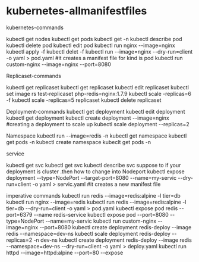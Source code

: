 # kubernetes-allmanifestfiles

kubernetes-commands

kubectl get nodes
kubectl get pods
kubectl get -n <namespace>
kubectl describe pod <podname>
kubectl delete pod <podname>
kubectl edit pod <podname>
kubectl run nginx  --image=nginx
kubectl apply -f <manifestfile>
kubectl delet -f <manifestfile>
kubectl run <nameofpod>  --image=nginx   --dry-run=client -o yaml > pod.yaml #it creates a manifest file for kind is pod
kubectl run custom-nginx --image=nginx --port=8080

Replicaset-commands

kubectl get replicaset
kubectl get replicaset <nameof replicaset>
kubectl edit replicaset <name of replicaset>
kubectl set image rs test-replicaset php-redis=nginx:1.7.9
kubectl scale -replicas=6 -f <manifestfile>
kubectl scale -replicas=5 replicaset <nameof replicaset>
kubectl delete replicaset <name of replicaset>
  
  
Deployment-commands
kubectl get deployment
kubectl edit deployment <deploymentname>
kubectl get deployment <nameof deploymet>
kubectl create deployment <nameof deployment>  --image=nginx  #creating a deployment
to scale up
kubectl scale deployment <name of deployment> --replicas=2
  
  
Namespace
kubectl run <nameof pod> --image=redis -n <namespace>
kubectl get namespace
kubectl get pods -n <namespace>
kubectl create namespace <name ofnamespace>
kubeclt get pods <nameofpod> -n <particularnamespace>
  
service

kubectl get svc
kubectl get svc <nameof svc>
kubectl describe svc <name of svc>
suppose to if your deployment is cluster .then how to change into Nodeport
kubectl expose deployment  <name of deployment>  --type=NodePort  --target-port=8080 --name=my-servic --dry-run=client -o yaml > servic.yaml #it creates a new manifest file
  
  
imperative commands
 kubectl run redis --image=redis:alpine -l tier=db
 kubectl run nginx --image=redis 
 kubectl run redis --image=redis:alpine -l tier=db  --dry-run=client -o yaml > pod.yaml
 kubectl expose pod redis --port=6379 --name redis-service
 kubectl expose pod  <name of pod> --port=8080 --type=NodePort  --name=my-servic
 kubectl run custom-nginx --image=nginx --port=8080
 kubectl create deployment redis-deploy --image redis --namespace=dev-ns
 kubectl scale deployment redis-deploy --replicas=2 -n dev-ns
 kubectl create deployment redis-deploy --image redis --namespace=dev-ns --dry-run=client -o yaml > deploy.yaml
 kubectl run httpd --image=httpd:alpine --port=80 --expose
  
